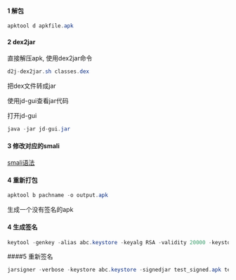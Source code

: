 #### 1 解包

```java
apktool d apkfile.apk
```



#### 2 dex2jar

直接解压apk, 使用dex2jar命令

```java
d2j-dex2jar.sh classes.dex
```

把dex文件转成jar

使用jd-gui查看jar代码

打开jd-gui

```java
java -jar jd-gui.jar
```

#### 3 修改对应的smali

[smali语法](<https://www.jianshu.com/p/730c6e3e21f6> "smali语法")



#### 4 重新打包

```java
apktool b pachname -o output.apk
```

生成一个没有签名的apk

#### 4 生成签名

```java
keytool -genkey -alias abc.keystore -keyalg RSA -validity 20000 -keystore abc.keystore，
```



####5 重新签名

```java
jarsigner -verbose -keystore abc.keystore -signedjar test_signed.apk test.apk abc.keystore
```

